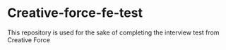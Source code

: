 # Creative-force-fe-test
This repository is used for the sake of completing the interview test from Creative Force
